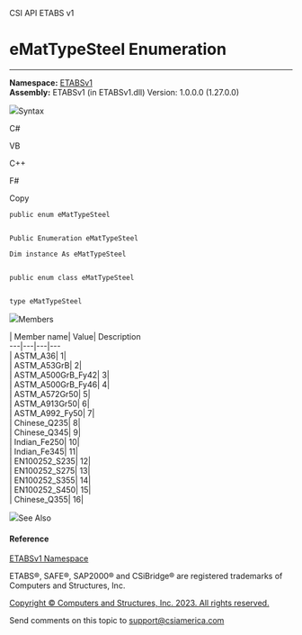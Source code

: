 ﻿

CSI API ETABS v1

# eMatTypeSteel Enumeration  
  
---  
  
**Namespace:** [ETABSv1](2780f1b8-2033-5289-2298-1cdb2a7508d9.htm)  
**Assembly:** ETABSv1 (in ETABSv1.dll) Version: 1.0.0.0 (1.27.0.0)

![](../icons/SectionExpanded.png)Syntax

C#

VB

C++

F#

Copy

    
    
    public enum eMatTypeSteel
    
    
    Public Enumeration eMatTypeSteel
    
    Dim instance As eMatTypeSteel
    
    
    public enum class eMatTypeSteel
    
    
    type eMatTypeSteel

![](../icons/SectionExpanded.png)Members

| Member name| Value| Description  
---|---|---|---  
| ASTM_A36| 1|  
| ASTM_A53GrB| 2|  
| ASTM_A500GrB_Fy42| 3|  
| ASTM_A500GrB_Fy46| 4|  
| ASTM_A572Gr50| 5|  
| ASTM_A913Gr50| 6|  
| ASTM_A992_Fy50| 7|  
| Chinese_Q235| 8|  
| Chinese_Q345| 9|  
| Indian_Fe250| 10|  
| Indian_Fe345| 11|  
| EN100252_S235| 12|  
| EN100252_S275| 13|  
| EN100252_S355| 14|  
| EN100252_S450| 15|  
| Chinese_Q355| 16|  
  
![](../icons/SectionExpanded.png)See Also

#### Reference

[ETABSv1 Namespace](2780f1b8-2033-5289-2298-1cdb2a7508d9.htm)

ETABS®, SAFE®, SAP2000® and CSiBridge® are registered trademarks of Computers
and Structures, Inc.  

[Copyright © Computers and Structures, Inc. 2023. All rights
reserved.](http://www.csiamerica.com)

Send comments on this topic to
[support@csiamerica.com](mailto:support%40csiamerica.com?Subject=CSI%20API%20ETABS%20v1)

